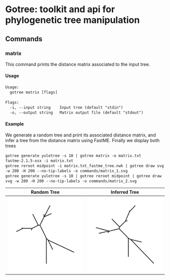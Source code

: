 # Gotree: toolkit and api for phylogenetic tree manipulation

## Commands

### matrix
This command prints the distance matrix associated to the input tree.


#### Usage

```
Usage:
  gotree matrix [flags]

Flags:
  -i, --input string    Input tree (default "stdin")
  -o, --output string   Matrix output file (default "stdout")
```

#### Example

We generate a random tree and print its associated distance matrix, and infer a tree from the distance matrix using FastME. Finally we display both trees

```
gotree generate yuletree -s 10 | gotree matrix -o matrix.txt
fastme-2.1.5-osx -i matrix.txt
gotree reroot midpoint -i matrix.txt_fastme_tree.nwk | gotree draw svg -w 200 -H 200 --no-tip-labels -o commands/matrix_1.svg
gotree generate yuletree -s 10 | gotree reroot midpoint | gotree draw svg -w 200 -H 200 --no-tip-labels -o commands/matrix_2.svg
```

Random Tree                          | Inferred Tree
-------------------------------------|--------------------------------
![Random tree](matrix_2.svg)         | ![Inferred tree](matrix_1.svg) 
